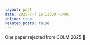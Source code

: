 ```yaml
---
layout: post
date: 2025-7-7 16:11:00 -0400
inline: true
related_posts: false
---
```


One paper rejected from COLM 2025 💪
